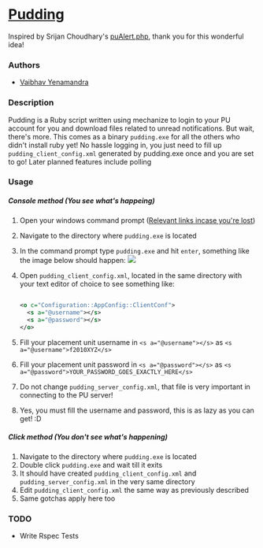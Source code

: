 # [Pudding](https://github.com/vaibhav-y/pudding)

Inspired by Srijan Choudhary's [puAlert.php](https://github.com/srijan/puAlert), thank you for this wonderful idea!

### Authors

* [Vaibhav Yenamandra](https://github.com/vaibhav-y)

### Description
Pudding is a Ruby script written using mechanize to login to your PU account for you and download files related to unread notifications. But wait, there's more. This comes as a binary `pudding.exe` for all the others who didn't install ruby yet! No hassle logging in, you just need to fill up `pudding_client_config.xml` generated by pudding.exe once and you are set to go! Later planned features include polling


### Usage

##### Console method (You see what's happeing)
1. Open your windows command prompt ([Relevant links incase you're lost](http://pcsupport.about.com/od/windows7/a/command-prompt-windows-7.htm))
2. Navigate to the directory where `pudding.exe` is located
3. In the command prompt type `pudding.exe` and hit `enter`, something like the image below should happen:
![](http://i.imgur.com/c8bTSb4.png)
4. Open `pudding_client_config.xml`, located in the same directory with your text editor of choice to see something like:

	```xml
	
	<o c="Configuration::AppConfig::ClientConf">
	  <s a="@username"></s>
	  <s a="@password"></s>
	</o>
	```

5. Fill your placement unit username in `<s a="@username"></s>` as `<s a="@username">f2010XYZ</s>`
6. Fill your placement unit password in `<s a="@password"></s>` as `<s a="@password">YOUR_PASSWORD_GOES_EXACTLY_HERE</s>`
7. Do not change `pudding_server_config.xml`, that file is very important in connecting to the PU server!
8. Yes, you must fill the username and password, this is as lazy as you can get! :D


##### Click method (You don't see what's happening)

1. Navigate to the directory where `pudding.exe` is located
2. Double click `pudding.exe` and wait till it exits
3. It should have created `pudding_client_config.xml` and `pudding_server_config.xml` in the very same directory
4. Edit `pudding_client_config.xml` the same way as previously described
5. Same gotchas apply here too


### TODO

* Write Rspec Tests
